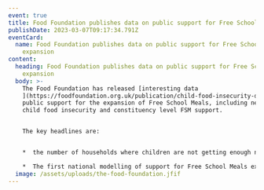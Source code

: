 ```yaml
---
event: true
title: Food Foundation publishes data on public support for Free School Meal expansion
publishDate: 2023-03-07T09:17:34.791Z
eventCard:
  name: Food Foundation publishes data on public support for Free School Meal
    expansion
content:
  heading: Food Foundation publishes data on public support for Free School Meal
    expansion
  body: >-
    T﻿he Food Foundation has released [interesting data
    ](https://foodfoundation.org.uk/publication/child-food-insecurity-doubles-fueling-calls-urgent-expansion-free-school-meals)around
    public support for the expansion of Free School Meals, including new data on
    child food insecurity and constituency level FSM support.


    The key headlines are:


    *  the number of households where children are not getting enough nutritious food has nearly doubled in the past year. In January 2023, 21.6% of households with children reported that their children had directly experienced food insecurity in the past month, affecting an estimated 3.7 million children. This is compared with 11.6% in January 2022. More detail on our food insecurity tracker [here](https://www.foodfoundation.org.uk/initiatives/food-insecurity-tracking).

    *  The first national modelling of support for Free School Meals expansion across England’s parliamentary constituencies, which shows overwhelming support for Government action. The data from a national sample of 8,000 respondents, show eight out of ten people in England (80%) now support the Government providing Free School Meals for children in households receiving Universal Credit.
  image: /assets/uploads/the-food-foundation.jfif
---
```

